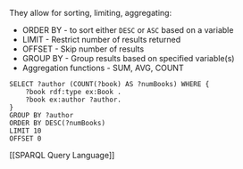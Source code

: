 They allow for sorting, limiting, aggregating:
- ORDER BY - to sort either `DESC` or `ASC` based on a variable
- LIMIT - Restrict number of results returned
- OFFSET - Skip number of results
- GROUP BY - Group results based on specified variable(s)
- Aggregation functions - SUM, AVG, COUNT

```SPARQL
SELECT ?author (COUNT(?book) AS ?numBooks) WHERE {
	?book rdf:type ex:Book .
	?book ex:author ?author.
}
GROUP BY ?author
ORDER BY DESC(?numBooks)
LIMIT 10
OFFSET 0
```


[[SPARQL Query Language]]